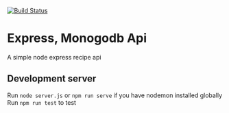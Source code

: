 [![Build Status](https://travis-ci.com/JohnnyAir/simple-recipe-api.svg?branch=master)](https://travis-ci.com/JohnnyAir/simple-recipe-api)
<br>

# Express, Monogodb Api
A simple node express recipe api 

## Development server
Run `node server.js` or `npm run serve` if you have nodemon installed globally
<br>
Run `npm run test` to test
